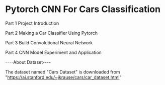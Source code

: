 # Pytorch CNN For Cars Classification

Part 1 Project Introduction

Part 2 Making a Car Classifier Using Pytorch

Part 3 Build Convolutional Neural Network

Part 4 CNN Model Experiment and Application


----About Dataset----

The dataset named "Cars Dataset" is downloaded from "https://ai.stanford.edu/~jkrause/cars/car_dataset.html"
